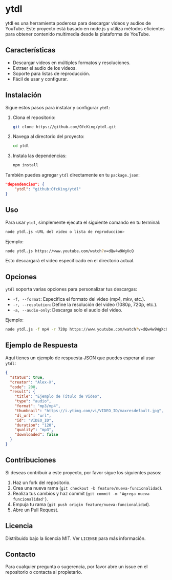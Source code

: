 # ytdl

ytdl es una herramienta poderosa para descargar videos y audios de YouTube. Este proyecto está basado en node.js y utiliza métodos eficientes para obtener contenido multimedia desde la plataforma de YouTube.

## Características

- Descargar videos en múltiples formatos y resoluciones.
- Extraer el audio de los videos.
- Soporte para listas de reproducción.
- Fácil de usar y configurar.

## Instalación

Sigue estos pasos para instalar y configurar `ytdl`:

1. Clona el repositorio:
    ```sh
    git clone https://github.com/OfcKing/ytdl.git
    ```
2. Navega al directorio del proyecto:
    ```sh
    cd ytdl
    ```
3. Instala las dependencias:
    ```sh
    npm install
    ```
   
También puedes agregar `ytdl` directamente en tu `package.json`:
```json
"dependencies": {
    "ytdl": "github:OfcKing/ytdl"
}
```

## Uso

Para usar `ytdl`, simplemente ejecuta el siguiente comando en tu terminal:

```sh
node ytdl.js <URL del video o lista de reproducción>
```

Ejemplo:
```sh
node ytdl.js https://www.youtube.com/watch?v=dQw4w9WgXcQ
```

Esto descargará el video especificado en el directorio actual.

## Opciones

`ytdl` soporta varias opciones para personalizar tus descargas:

- `-f, --format`: Especifica el formato del video (mp4, mkv, etc.).
- `-r, --resolution`: Define la resolución del video (1080p, 720p, etc.).
- `-a, --audio-only`: Descarga solo el audio del video.

Ejemplo:
```sh
node ytdl.js -f mp4 -r 720p https://www.youtube.com/watch?v=dQw4w9WgXcQ
```

## Ejemplo de Respuesta

Aquí tienes un ejemplo de respuesta JSON que puedes esperar al usar `ytdl`:

```json
{
  "status": true,
  "creator": "Alex-X",
  "code": 200,
  "result": {
    "title": "Ejemplo de Título de Video",
    "type": "audio",
    "format": "mp3/mp4",
    "thumbnail": "https://i.ytimg.com/vi/VIDEO_ID/maxresdefault.jpg",
    "dl_url": "url",
    "id": "VIDEO_ID",
    "duration": "120",
    "quality": "mp3",
    "downloaded": false
  }
}
```

## Contribuciones

Si deseas contribuir a este proyecto, por favor sigue los siguientes pasos:

1. Haz un fork del repositorio.
2. Crea una nueva rama (`git checkout -b feature/nueva-funcionalidad`).
3. Realiza tus cambios y haz commit (`git commit -m 'Agrega nueva funcionalidad'`).
4. Empuja tu rama (`git push origin feature/nueva-funcionalidad`).
5. Abre un Pull Request.

## Licencia

Distribuido bajo la licencia MIT. Ver `LICENSE` para más información.

## Contacto

Para cualquier pregunta o sugerencia, por favor abre un issue en el repositorio o contacta al propietario.